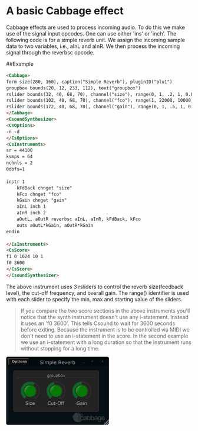 # A basic Cabbage effect
Cabbage effects are used to process incoming audio. To do this we make use of the signal input opcodes. One can use either 'ins' or 'inch'. The following code is for a simple reverb unit. We assign the incoming sample data to two variables, i.e., aInL and aInR. We then process the incoming signal through the reverbsc opcode. 

##Example
```html
<Cabbage>
form size(280, 160), caption("Simple Reverb"), pluginID("plu1")
groupbox bounds(20, 12, 233, 112), text("groupbox")    
rslider bounds(32, 40, 68, 70), channel("size"), range(0, 1, .2, 1, 0.001), text("Size"),  colour(2, 132, 0, 255), 
rslider bounds(102, 40, 68, 70), channel("fco"), range(1, 22000, 10000, 1, 0.001), text("Cut-Off"),  colour(2, 132, 0, 255), 
rslider bounds(172, 40, 68, 70), channel("gain"), range(0, 1, .5, 1, 0.001), text("Gain"),  colour(2, 132, 0, 255), 
</Cabbage>
<CsoundSynthesizer>
<CsOptions>
-n -d
</CsOptions>
<CsInstruments>
sr = 44100
ksmps = 64
nchnls = 2
0dbfs=1

instr 1
	kFdBack chnget "size"
	kFco chnget "fco"
	kGain chnget "gain"
	aInL inch 1
	aInR inch 2
	aOutL, aOutR reverbsc aInL, aInR, kFdBack, kFco
	outs aOutL*kGain, aOutR*kGain
endin

</CsInstruments>  
<CsScore>
f1 0 1024 10 1
f0 3600
</CsScore>
</CsoundSynthesizer>
```

The above instrument uses 3 rsliders to control the reverb size(feedback level), the cut-off frequency, and overall gain. The range() identifier is used with each slider to specify the min, max and starting value of the sliders. 

>If you compare the two score sections in the above instruments you'll notice that the synth instrument doesn't use any i-statement. Instead it uses an 'f0 3600'. This tells Csound to wait for 3600 seconds before exiting. Because the instrument is to be controlled via MIDI we don't need to use an i-statement in the score. In the second example we use an i-statement with a long duration so that the instrument runs without stopping for a long time.    

![](images/firstEffect.png)